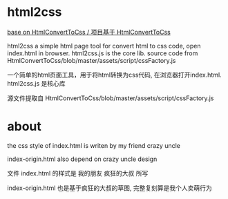 # html2css

[base on HtmlConvertToCss / 项目基于 HtmlConvertToCss](https://github.com/worklinwu/HtmlConvertToCss)

html2css a simple html page tool for convert html to css code, open index.html in browser. html2css.js is the core lib. source code from HtmlConvertToCss/blob/master/assets/script/cssFactory.js

一个简单的html页面工具，用于将html转换为css代码, 在浏览器打开index.html. html2css.js 是核心库

源文件提取自 HtmlConvertToCss/blob/master/assets/script/cssFactory.js



# about

the css style of index.html is writen by my friend crazy uncle

index-origin.html also depend on crazy uncle design

文件 index.html 的样式是 我的朋友 疯狂的大叔 所写

index-origin.html 也是基于疯狂的大叔的草图, 完整复刻算是我个人卖萌行为